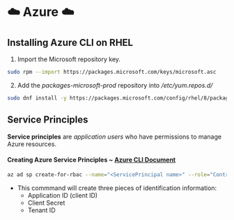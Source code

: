 # :cloud: Azure :cloud:

## Installing Azure CLI on RHEL
1. Import the Microsoft repository key.
```bash
sudo rpm --import https://packages.microsoft.com/keys/microsoft.asc
```
2. Add the _packages-microsoft-prod_ repository into _/etc/yum.repos.d/_
```bash
sudo dnf install -y https://packages.microsoft.com/config/rhel/8/packages-microsoft-prod.rpm
```


## Service Principles
**Service principles** are _application users_ who have permissions to manage Azure resources.

#### Creating Azure Service Principles ~ [Azure CLI Document](https://docs.microsoft.com/en-us/cli/azure/create-an-azure-service-principal-azure-cli?view=azure-cli-latest)
```bash
az ad sp create-for-rbac --name="<ServicePrincipal name>" --role="Contributor" --scopes="/subscriptions/<subscription Id>"
```
  - This commmand will create three pieces of identification information:
    - Application ID (client ID)
    - Client Secret
    - Tenant ID
